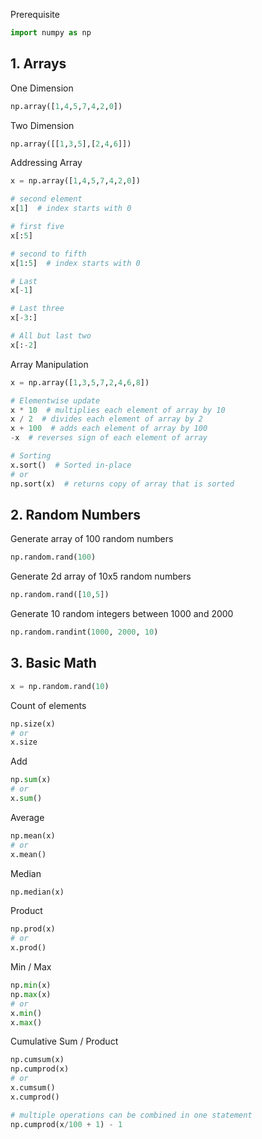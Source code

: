 
Prerequisite
```python
import numpy as np 
```
## 1. Arrays

One Dimension
```python
np.array([1,4,5,7,4,2,0])
```
Two Dimension
```python
np.array([[1,3,5],[2,4,6]])
```
Addressing Array

```python
x = np.array([1,4,5,7,4,2,0])

# second element
x[1]  # index starts with 0

# first five
x[:5]

# second to fifth  
x[1:5]  # index starts with 0

# Last  
x[-1]

# Last three
x[-3:]

# All but last two
x[:-2]

```

Array Manipulation

```python
x = np.array([1,3,5,7,2,4,6,8])

# Elementwise update
x * 10  # multiplies each element of array by 10
x / 2  # divides each element of array by 2
x + 100  # adds each element of array by 100
-x  # reverses sign of each element of array

# Sorting
x.sort()  # Sorted in-place
# or
np.sort(x)  # returns copy of array that is sorted

```


## 2. Random Numbers

Generate array of 100 random numbers
```python
np.random.rand(100)
```
Generate 2d array of 10x5 random numbers
```python
np.random.rand([10,5])
```
Generate 10 random integers between 1000 and 2000
```python
np.random.randint(1000, 2000, 10)
```

## 3. Basic Math
```python
x = np.random.rand(10)
```
Count of elements
```python
np.size(x)
# or
x.size
```

Add
```python
np.sum(x)
# or
x.sum()
```

Average
```python
np.mean(x)
# or
x.mean()
```

Median
```python
np.median(x)
```

Product
```python
np.prod(x)
# or
x.prod()
```

Min / Max 
```python
np.min(x)
np.max(x)
# or
x.min()
x.max()
```

Cumulative Sum / Product
```python
np.cumsum(x)
np.cumprod(x)
# or
x.cumsum()
x.cumprod()

# multiple operations can be combined in one statement
np.cumprod(x/100 + 1) - 1
```




